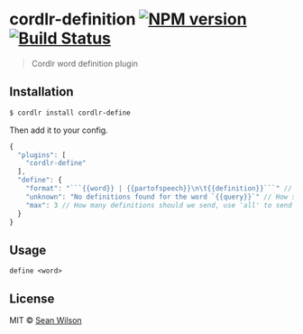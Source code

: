 # cordlr-definition [![NPM version](https://badge.fury.io/js/cordlr-definition.svg)](https://npmjs.org/package/cordlr-definition) [![Build Status](https://travis-ci.org/seanc/cordlr-definition.svg?branch=master)](https://travis-ci.org/seanc/cordlr-definition)

> Cordlr word definition plugin

## Installation

```sh
$ cordlr install cordlr-define
```

Then add it to your config.

```js
{
  "plugins": [
    "cordlr-define"
  ],
  "define": {
    "format": "```{{word}} | {{partofspeech}}\n\t{{definition}}```" // How should list entries be formatted,
    "unknown": "No definitions found for the word `{{query}}`" // How should we reply if no definitions can be found.
    "max": 3 // How many definitions should we send, use 'all' to send all available ones
  }
}
```

## Usage

```
define <word>
```

## License

MIT © [Sean Wilson](https://imsean.me)
